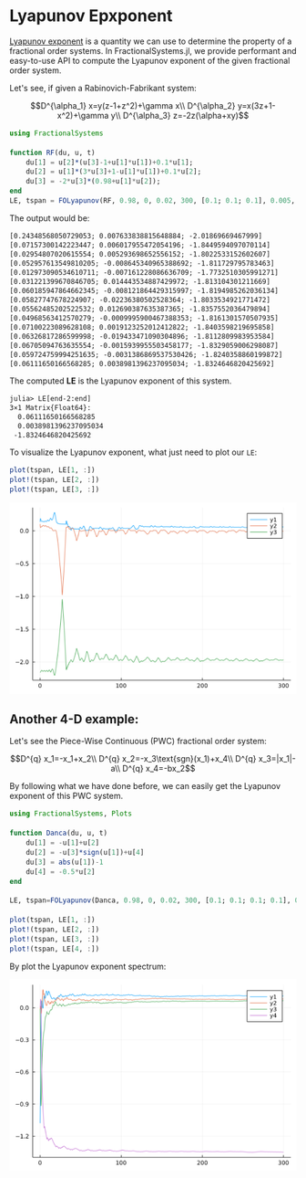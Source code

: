 # Lyapunov Epxponent

[Lyapunov exponent](https://en.wikipedia.org/wiki/Lyapunov_exponent) is a quantity we can use to determine the property of a fractional order systems. In  FractionalSystems.jl, we provide performant and easy-to-use API to compute the Lyapunov exponent of the given fractional order system.


Let's see, if given a Rabinovich-Fabrikant system:

```math
D^{\alpha_1} x=y(z-1+z^2)+\gamma x\\
D^{\alpha_2} y=x(3z+1-x^2)+\gamma y\\
D^{\alpha_3} z=-2z(\alpha+xy)
```

```julia
using FractionalSystems

function RF(du, u, t)
    du[1] = u[2]*(u[3]-1+u[1]*u[1])+0.1*u[1];
    du[2] = u[1]*(3*u[3]+1-u[1]*u[1])+0.1*u[2];
    du[3] = -2*u[3]*(0.98+u[1]*u[2]);
end
LE, tspan = FOLyapunov(RF, 0.98, 0, 0.02, 300, [0.1; 0.1; 0.1], 0.005, 1000)
```

The output would be:

```julia-repl
[0.24348568050729053; 0.007633838815648884; -2.01869669467999]
[0.07157300142223447; 0.006017955472054196; -1.8449594097070114]
[0.02954807020615554; 0.005293698652556152; -1.8022533152602607]
[0.052957613549810205; -0.008645340965388692; -1.811729795783463]
[0.012973090534610711; -0.007161228086636709; -1.7732510305991271]
[0.031221399670846705; 0.014443534887429972; -1.813104301211669]
[0.060185947864662345; -0.008121864429315997; -1.8194985262036134]
[0.05827747678224907; -0.02236380502528364; -1.8033534921771472]
[0.05562485202522532; 0.012690387635387365; -1.8357552036479894]
[0.04968563412570279; -0.0009995900467388353; -1.8161301570507935]
[0.07100223089628108; 0.0019123252012412822; -1.8403598219695858]
[0.06326817286599998; -0.019433471090304896; -1.8112809983953584]
[0.06705094763635554; -0.0015939955503458177; -1.8329059006298087]
[0.059724759994251635; -0.0031386869537530426; -1.8240358860199872]
[0.06111650166568285; 0.0038981396237095034; -1.8324646820425692]
```

The computed **LE** is the Lyapunov exponent of this system.

```julia-repl
julia> LE[end-2:end]
3×1 Matrix{Float64}:
  0.06111650166568285
  0.0038981396237095034
 -1.8324646820425692
```

To visualize the Lyapunov exponent, what just need to plot our ```LE```:

```julia
plot(tspan, LE[1, :])
plot!(tspan, LE[2, :])
plot!(tspan, LE[3, :])
```

![RFLE](./assets/RFLE.png)

## Another 4-D example:

Let's see the Piece-Wise Continuous (PWC) fractional order system:

```math
D^{q} x_1=-x_1+x_2\\
D^{q} x_2=-x_3\text{sgn}(x_1)+x_4\\
D^{q} x_3=|x_1|-a\\
D^{q} x_4=-bx_2
```

By following what we have done before, we can easily get the Lyapunov exponent of this PWC system.

```julia
using FractionalSystems, Plots

function Danca(du, u, t)
    du[1] = -u[1]+u[2]
    du[2] = -u[3]*sign(u[1])+u[4]
    du[3] = abs(u[1])-1
    du[4] = -0.5*u[2]
end

LE, tspan=FOLyapunov(Danca, 0.98, 0, 0.02, 300, [0.1; 0.1; 0.1; 0.1], 0.005, 1000)

plot(tspan, LE[1, :])
plot!(tspan, LE[2, :])
plot!(tspan, LE[3, :])
plot!(tspan, LE[4, :])
```

By plot the Lyapunov exponent spectrum:

![PWC](./assets/PWCLE.png)